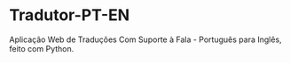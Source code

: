 # Tradutor-PT-EN
Aplicação Web de Traduções Com Suporte à Fala - Português para Inglês, feito com Python.
